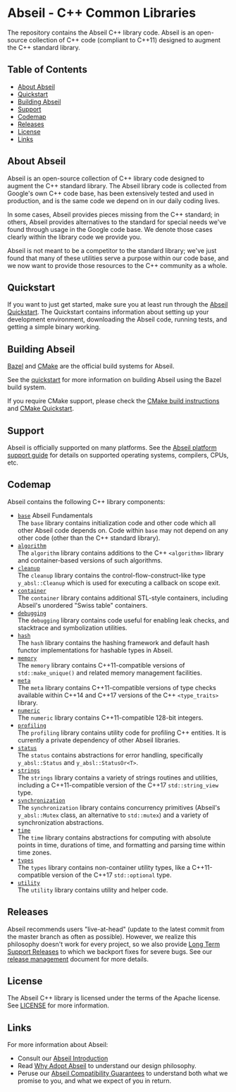 # Abseil - C++ Common Libraries

The repository contains the Abseil C++ library code. Abseil is an open-source
collection of C++ code (compliant to C++11) designed to augment the C++
standard library.

## Table of Contents

- [About Abseil](#about)
- [Quickstart](#quickstart)
- [Building Abseil](#build)
- [Support](#support) 
- [Codemap](#codemap)
- [Releases](#releases) 
- [License](#license)
- [Links](#links)

<a name="about"></a>
## About Abseil

Abseil is an open-source collection of C++ library code designed to augment
the C++ standard library. The Abseil library code is collected from Google's
own C++ code base, has been extensively tested and used in production, and
is the same code we depend on in our daily coding lives.

In some cases, Abseil provides pieces missing from the C++ standard; in
others, Abseil provides alternatives to the standard for special needs
we've found through usage in the Google code base. We denote those cases
clearly within the library code we provide you.

Abseil is not meant to be a competitor to the standard library; we've
just found that many of these utilities serve a purpose within our code
base, and we now want to provide those resources to the C++ community as
a whole.

<a name="quickstart"></a>
## Quickstart

If you want to just get started, make sure you at least run through the
[Abseil Quickstart](https://abseil.io/docs/cpp/quickstart). The Quickstart
contains information about setting up your development environment, downloading
the Abseil code, running tests, and getting a simple binary working.

<a name="build"></a>
## Building Abseil

[Bazel](https://bazel.build) and [CMake](https://cmake.org/) are the official 
build systems for Abseil. 

See the [quickstart](https://abseil.io/docs/cpp/quickstart) for more information 
on building Abseil using the Bazel build system. 

If you require CMake support, please check the [CMake build 
instructions](CMake/README.md) and [CMake 
Quickstart](https://abseil.io/docs/cpp/quickstart-cmake). 
 
## Support 
 
Abseil is officially supported on many platforms. See the [Abseil 
platform support 
guide](https://abseil.io/docs/cpp/platforms/platforms) for details on 
supported operating systems, compilers, CPUs, etc. 
 
## Codemap

Abseil contains the following C++ library components:

* [`base`](y_absl/base/) Abseil Fundamentals
  <br /> The `base` library contains initialization code and other code which
  all other Abseil code depends on. Code within `base` may not depend on any
  other code (other than the C++ standard library).
* [`algorithm`](y_absl/algorithm/)
  <br /> The `algorithm` library contains additions to the C++ `<algorithm>`
  library and container-based versions of such algorithms.
* [`cleanup`](y_absl/cleanup/) 
  <br /> The `cleanup` library contains the control-flow-construct-like type 
  `y_absl::Cleanup` which is used for executing a callback on scope exit. 
* [`container`](y_absl/container/)
  <br /> The `container` library contains additional STL-style containers,
  including Abseil's unordered "Swiss table" containers.
* [`debugging`](y_absl/debugging/)
  <br /> The `debugging` library contains code useful for enabling leak
  checks, and stacktrace and symbolization utilities.
* [`hash`](y_absl/hash/)
  <br /> The `hash` library contains the hashing framework and default hash
  functor implementations for hashable types in Abseil.
* [`memory`](y_absl/memory/)
  <br /> The `memory` library contains C++11-compatible versions of
  `std::make_unique()` and related memory management facilities.
* [`meta`](y_absl/meta/)
  <br /> The `meta` library contains C++11-compatible versions of type checks
  available within C++14 and C++17 versions of the C++ `<type_traits>` library.
* [`numeric`](y_absl/numeric/)
  <br /> The `numeric` library contains C++11-compatible 128-bit integers.
* [`profiling`](y_absl/profiling/)
  <br /> The `profiling` library contains utility code for profiling C++
  entities.  It is currently a private dependency of other Abseil libraries.
* [`status`](y_absl/status/) 
  <br /> The `status` contains abstractions for error handling, specifically 
  `y_absl::Status` and `y_absl::StatusOr<T>`. 
* [`strings`](y_absl/strings/)
  <br /> The `strings` library contains a variety of strings routines and
  utilities, including a C++11-compatible version of the C++17
  `std::string_view` type.
* [`synchronization`](y_absl/synchronization/)
  <br /> The `synchronization` library contains concurrency primitives (Abseil's
  `y_absl::Mutex` class, an alternative to `std::mutex`) and a variety of
  synchronization abstractions.
* [`time`](y_absl/time/)
  <br /> The `time` library contains abstractions for computing with absolute
  points in time, durations of time, and formatting and parsing time within
  time zones.
* [`types`](y_absl/types/)
  <br /> The `types` library contains non-container utility types, like a
  C++11-compatible version of the C++17 `std::optional` type.
* [`utility`](y_absl/utility/)
  <br /> The `utility` library contains utility and helper code.

## Releases 
 
Abseil recommends users "live-at-head" (update to the latest commit from the 
master branch as often as possible). However, we realize this philosophy doesn't 
work for every project, so we also provide [Long Term Support 
Releases](https://github.com/abseil/abseil-cpp/releases) to which we backport 
fixes for severe bugs. See our [release 
management](https://abseil.io/about/releases) document for more details. 
 
## License

The Abseil C++ library is licensed under the terms of the Apache
license. See [LICENSE](LICENSE) for more information.

## Links

For more information about Abseil:

* Consult our [Abseil Introduction](https://abseil.io/about/intro)
* Read [Why Adopt Abseil](https://abseil.io/about/philosophy) to understand our
  design philosophy.
* Peruse our
  [Abseil Compatibility Guarantees](https://abseil.io/about/compatibility) to
  understand both what we promise to you, and what we expect of you in return.
